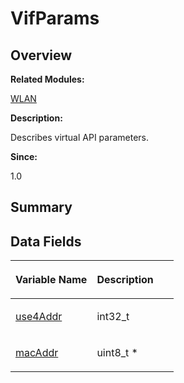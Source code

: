 # VifParams<a name="ZH-CN_TOPIC_0000001054799641"></a>

## **Overview**<a name="section158943706093537"></a>

**Related Modules:**

[WLAN](WLAN.md)

**Description:**

Describes virtual API parameters. 

**Since:**

1.0

## **Summary**<a name="section769055693093537"></a>

## Data Fields<a name="pub-attribs"></a>

<a name="table398795794093537"></a>
<table><thead align="left"><tr id="row1140212688093537"><th class="cellrowborder" valign="top" width="50%" id="mcps1.1.3.1.1"><p id="p1183419514093537"><a name="p1183419514093537"></a><a name="p1183419514093537"></a>Variable Name</p>
</th>
<th class="cellrowborder" valign="top" width="50%" id="mcps1.1.3.1.2"><p id="p757332131093537"><a name="p757332131093537"></a><a name="p757332131093537"></a>Description</p>
</th>
</tr>
</thead>
<tbody><tr id="row531637757093537"><td class="cellrowborder" valign="top" width="50%" headers="mcps1.1.3.1.1 "><p id="p272858246093537"><a name="p272858246093537"></a><a name="p272858246093537"></a><a href="WLAN.md#ga554a530b88a15955fd9859ec08b569f3">use4Addr</a></p>
</td>
<td class="cellrowborder" valign="top" width="50%" headers="mcps1.1.3.1.2 "><p id="p1239203531093537"><a name="p1239203531093537"></a><a name="p1239203531093537"></a>int32_t&nbsp;</p>
</td>
</tr>
<tr id="row1560817568093537"><td class="cellrowborder" valign="top" width="50%" headers="mcps1.1.3.1.1 "><p id="p827639036093537"><a name="p827639036093537"></a><a name="p827639036093537"></a><a href="WLAN.md#ga84ee6f62e15f1e8252d97b0b3ef55239">macAddr</a></p>
</td>
<td class="cellrowborder" valign="top" width="50%" headers="mcps1.1.3.1.2 "><p id="p204159738093537"><a name="p204159738093537"></a><a name="p204159738093537"></a>uint8_t *&nbsp;</p>
</td>
</tr>
</tbody>
</table>

